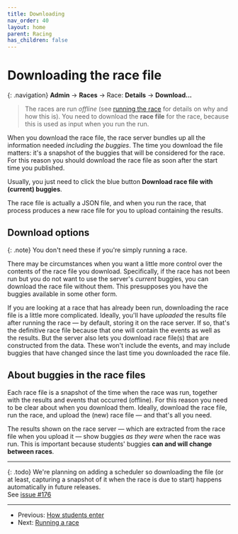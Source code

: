 ```yaml
---
title: Downloading
nav_order: 40
layout: home
parent: Racing
has_children: false
---
```


# Downloading the race file

{: .navigation}
**Admin** → **Races** → Race: **Details** → **Download...**

> The races are run _offline_ (see [running the race](running) for details on
> why and how this is). You need to download the **race file** for the
> race, because this is used as input when you run the run.

When you download the race file, the race server bundles up all the information
needed *including the buggies*. The time you download the file matters: it's
a snapshot of the buggies that will be considered for the race. For this reason
you should download the race file as soon after the start time you published.

Usually, you just need to click the blue button **Download race file with
(current) buggies**.

The race file is actually a JSON file, and when you run the race, that process
produces a new race file for you to upload containing the results.

## Download options

{: .note}
You don't need these if you're simply running a race.

There may be circumstances when you want a little more control over the contents
of the race file you download. Specifically, if the race has not been run but
you do not want to use the server's _current_ buggies, you can download the race
file without them. This presupposes you have the buggies available in some other
form.

If you are looking at a race that has already been run, downloading the race
file is a little more complicated. Ideally, you'll have _uploaded_ the results
file after running the race — by default, storing it on the race server. If
so, that's the definitive race file because that one will contain the events
as well as the results. But the server also lets you download race file(s) that
are constructed from the data. These won't include the events, and may include
buggies that have changed since the last time you downloaded the race file.

## About buggies in the race files

Each race file is a snapshot of the time when the race was run, together with
the results and events that occurred (offline). For this reason you need to be
clear about when you download them. Ideally, download the race file, run the
race, and upload the (new) race file — and that's all you need.

The results shown on the race server — which are extracted from the race file
when you upload it — show buggies _as they were_ when the race was run. This
is important because students' buggies **can and will change between races**.

---

{: .todo}
We're planning on adding a scheduler so downloading the file (or at least,
capturing a snapshot of it when the race is due to start) happens automatically
in future releases.  
See [issue #176](https://github.com/buggyrace/buggy-race-server/issues/176)

---

* Previous: [How students enter](how-students-enter)
* Next: [Running a race](running)
